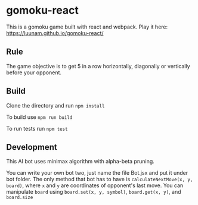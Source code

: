# gomoku-react

This is a gomoku game built with react and webpack. Play it here: https://luunam.github.io/gomoku-react/

## Rule
The game objective is to get 5 in a row horizontally, diagonally or vertically before your opponent.

## Build
Clone the directory and run `npm install`

To build use `npm run build`

To run tests run `npm test`

## Development
This AI bot uses minimax algorithm with alpha-beta pruning.

You can write your own bot two, just name the file Bot.jsx and put it under bot folder.
The only method that bot has to have is `calculateNextMove(x, y, board)`, where `x` and `y` are coordinates of opponent's last move.
You can manipulate `board` using `board.set(x, y, symbol)`, `board.get(x, y)`, and `board.size`
